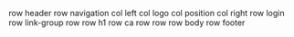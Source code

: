 row header
    row navigation
        col left
            col logo
            col position
        col right
            row login
            row link-group
    row 
        row h1
        row ca
    row
    row
row body
row footer